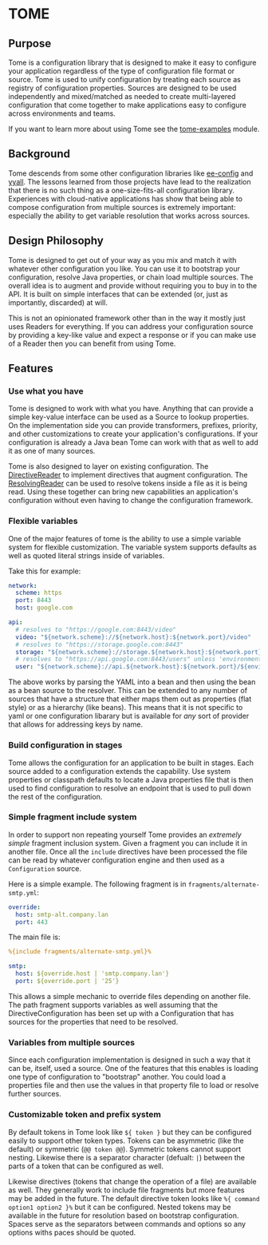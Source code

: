 # TOME

## Purpose
Tome is a configuration library that is designed to make it easy to configure your application regardless
of the type of configuration file format or source. Tome is used to unify configuration by treating each
source as registry of configuration properties. Sources are designed to be used independently and mixed/matched
as needed to create multi-layered configuration that come together to make applications easy to configure across
environments and teams.

If you want to learn more about using Tome see the [tome-examples](examples/README.md) module.

## Background
Tome descends from some other configuration libraries like [ee-config](https://github.com/chrisruffalo/ee-config) and 
[yyall](https://github.com/chrisruffalo/yyall). The lessons learned from those projects have lead to the realization
that there is no such thing as a one-size-fits-all configuration library. Experiences with cloud-native applications
has show that being able to compose configuration from multiple sources is extremely important: especially the ability
to get variable resolution that works across sources.

## Design Philosophy
Tome is designed to get out of your way as you mix and match it with whatever other configuration you like. You can
use it to bootstrap your configuration, resolve Java properties, or chain load multiple sources. The overall idea is
to augment and provide without requiring you to buy in to the API. It is built on simple interfaces that can be extended
(or, just as importantly, discarded) at will.

This is not an opinionated framework other than in the way it mostly just uses Readers for everything. If you can
address your configuration source by providing a key-like value and expect a response or if you can make use of a
Reader then you can benefit from using Tome.

## Features

### Use what you have
Tome is designed to work with what you have. Anything that can provide a simple key-value interface can be used as a
Source to lookup properties. On the implementation side you can provide transformers, prefixes, priority, and other
customizations to create your application's configurations. If your configuration is already a Java bean Tome can work
with that as well to add it as one of many sources.

Tome is also designed to layer on existing configuration. The [DirectiveReader](core/src/main/java/io/github/chrisruffalo/tome/core/directive/DirectiveReader.java) 
to implement directives that augment configuration. The [ResolvingReader](core/src/main/java/io/github/chrisruffalo/tome/core/resolver/ResolvingReader.java) can
be used to resolve tokens inside a file as it is being read. Using these together can bring new capabilities an application's configuration without even
having to change the configuration framework.

### Flexible variables
One of the major features of tome is the ability to use a simple variable system for flexible customization. The
variable system supports defaults as well as quoted literal strings inside of variables.

Take this for example:
```yaml
network:
  scheme: https
  port: 8443
  host: google.com

api:
  # resolves to "https://google.com:8443/video"
  video: "${network.scheme}://${network.host}:${network.port}/video"
  # resolves to "https://storage.google.com:8443"
  storage: "${network.scheme}://storage.${network.host}:${network.port}"
  # resolves to "https://api.google.com:8443/users" unless 'environment.endpoint' is provided
  user: "${network.scheme}://api.${network.host}:${network.port}/${environment.endpoint | 'users'}"
```

The above works by parsing the YAML into a bean and then using the bean as a bean source to the resolver. This can
be extended to any number of sources that have a structure that either maps them out as properties (flat style) or
as a hierarchy (like beans). This means that it is not specific to yaml or one configuration libarary but is available
for _any_ sort of provider that allows for addressing keys by name.

### Build configuration in stages
Tome allows the configuration for an application to be built in stages. Each source added to a configuration extends the
capability. Use system properties or classpath defaults to locate a Java properties file that is then used to find
configuration to resolve an endpoint that is used to pull down the rest of the configuration.

### Simple fragment include system
In order to support non repeating yourself Tome provides an _extremely simple_ fragment inclusion system. Given
a fragment you can include it in another file. Once all the `include` directives have been processed the file can
be read by whatever configuration engine and then used as a `Configuration` source.

Here is a simple example. The following fragment is in `fragments/alternate-smtp.yml`:
```yaml
override:
  host: smtp-alt.company.lan
  port: 443
```

The main file is:
```yaml
%{include fragments/alternate-smtp.yml}%

smtp:
  host: ${override.host | 'smtp.company.lan'}
  port: ${override.port | '25'}
```

This allows a simple mechanic to override files depending on another file. The path fragment supports variables
as well assuming that the DirectiveConfiguration has been set up with a Configuration that has sources for the
properties that need to be resolved.

### Variables from multiple sources
Since each configuration implementation is designed in such a way that it can be, itself, used a source. One of the
features that this enables is loading one type of configuration to "bootstrap" another. You could load a properties
file and then use the values in that property file to load or resolve further sources.

### Customizable token and prefix system
By default tokens in Tome look like `${ token }` but they can be configured easily to support other token types. Tokens 
can be asymmetric (like the default) or symmetric (`@@ token @@`). Symmetric tokens cannot support nesting. Likewise
there is a separator character (defualt: `|`) between the parts of a token that can be configured as well.

Likewise directives (tokens that change the operation of a file) are available as well. They generally work to include file
fragments but more features may be added in the future. The default directive token looks like `%{ command option1 option2 }%`
but it can be configured. Nested tokens may be available in the future for resolution based on bootstrap configuration. Spaces serve
as the separators between commands and options so any options withs paces should be quoted.